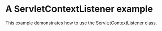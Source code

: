 # A ServletContextListener example

This example demonstrates how to use the ServletContextListener class.
